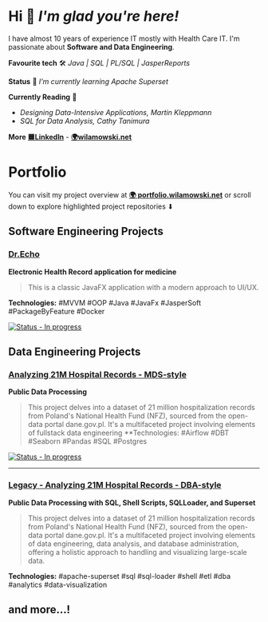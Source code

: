 # Hi 👋 *I'm glad you're here!*
I have almost 10 years of experience IT mostly with Health Care IT.
I'm passionate about **Software and Data Engineering**. 

**Favourite tech** 🛠 _Java | SQL | PL/SQL | JasperReports_

**Status** 🌱 _I’m currently learning Apache Superset_

**Currently Reading** 📔
- _Designing Data-Intensive Applications, Martin Kleppmann_
- _SQL for Data Analysis, Cathy Tanimura_

**More**
[**🟦LinkedIn**](https://www.linkedin.com/in/wilamowski/) - [**🌍wilamowski.net**](https://wilamowski.net)

# Portfolio
You can visit my project overview at [**🌍 portfolio.wilamowski.net**](https://portfolio.wilamowski.net)
or scroll down to explore highlighted project repositories ⬇
## Software Engineering Projects
### [Dr.Echo](https://github.com/szwrk/DrEcho)
**Electronic Health Record application for medicine**  
> This is a classic JavaFX application with a modern approach to UI/UX. 

**Technologies:** #MVVM #OOP #Java #JavaFx #JasperSoft #PackageByFeature #Docker

[![Status - In progress](https://img.shields.io/badge/Status-In_progress-yellow)](https://)

## Data Engineering Projects
### [Analyzing 21M Hospital Records - MDS-style](https://github.com/szwrk/nfz-hosp-mds)
**Public Data Processing**
> This project delves into a dataset of 21 million hospitalization records from Poland's National Health Fund (NFZ), sourced from the open-data portal dane.gov.pl. It's a multifaceted project involving elements of fullstack data engineering
**Technologies: #Airflow #DBT #Seaborn #Pandas #SQL #Postgres 

[![Status - In progress](https://img.shields.io/badge/Status-In_progress-yellow)](https://)

--- 
### [Legacy - Analyzing 21M Hospital Records - DBA-style](https://github.com/szwrk/nfz-hospitalization-data)
**Public Data Processing with SQL, Shell Scripts, SQLLoader, and Superset**  
> This project delves into a dataset of 21 million hospitalization records from Poland's National Health Fund (NFZ), sourced from the open-data portal dane.gov.pl. It's a multifaceted project involving elements of data engineering, data analysis, and database administration, offering a holistic approach to handling and visualizing large-scale data.

**Technologies:** #apache-superset #sql #sql-loader #shell #etl #dba #analytics #data-visualization

## and more...!
